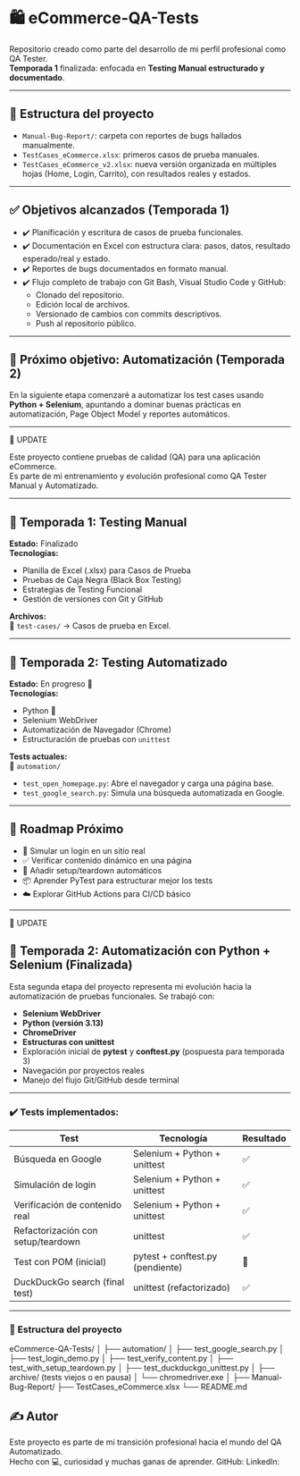 # 🛍️ eCommerce-QA-Tests

Repositorio creado como parte del desarrollo de mi perfil profesional como QA Tester.  
**Temporada 1** finalizada: enfocada en **Testing Manual estructurado y documentado**.

---

## 📁 Estructura del proyecto

- `Manual-Bug-Report/`: carpeta con reportes de bugs hallados manualmente.
- `TestCases_eCommerce.xlsx`: primeros casos de prueba manuales.
- `TestCases_eCommerce_v2.xlsx`: nueva versión organizada en múltiples hojas (Home, Login, Carrito), con resultados reales y estados.

---

## ✅ Objetivos alcanzados (Temporada 1)

- ✔️ Planificación y escritura de casos de prueba funcionales.
- ✔️ Documentación en Excel con estructura clara: pasos, datos, resultado esperado/real y estado.
- ✔️ Reportes de bugs documentados en formato manual.
- ✔️ Flujo completo de trabajo con Git Bash, Visual Studio Code y GitHub:
  - Clonado del repositorio.
  - Edición local de archivos.
  - Versionado de cambios con commits descriptivos.
  - Push al repositorio público.
  
---

## 🚀 Próximo objetivo: Automatización (Temporada 2)

En la siguiente etapa comenzaré a automatizar los test cases usando **Python + Selenium**, apuntando a dominar buenas prácticas en automatización, Page Object Model y reportes automáticos.

---

🔗 UPDATE

Este proyecto contiene pruebas de calidad (QA) para una aplicación eCommerce.  
Es parte de mi entrenamiento y evolución profesional como QA Tester Manual y Automatizado.

---

## 🧪 Temporada 1: Testing Manual

**Estado:** Finalizado  
**Tecnologías:**  
- Planilla de Excel (.xlsx) para Casos de Prueba
- Pruebas de Caja Negra (Black Box Testing)
- Estrategias de Testing Funcional
- Gestión de versiones con Git y GitHub

**Archivos:**  
📁 `test-cases/` → Casos de prueba en Excel.

---

## 🤖 Temporada 2: Testing Automatizado

**Estado:** En progreso 🚧  
**Tecnologías:**  
- Python 🐍  
- Selenium WebDriver  
- Automatización de Navegador (Chrome)  
- Estructuración de pruebas con `unittest`

**Tests actuales:**  
📁 `automation/`  
- `test_open_homepage.py`: Abre el navegador y carga una página base.  
- `test_google_search.py`: Simula una búsqueda automatizada en Google.

---

## 🚀 Roadmap Próximo

- 🔐 Simular un login en un sitio real
- ✅ Verificar contenido dinámico en una página
- 🔄 Añadir setup/teardown automáticos
- 📦 Aprender PyTest para estructurar mejor los tests
- ☁️ Explorar GitHub Actions para CI/CD básico

---

🔗 UPDATE

## 🧪 Temporada 2: Automatización con Python + Selenium (Finalizada)

Esta segunda etapa del proyecto representa mi evolución hacia la automatización de pruebas funcionales. Se trabajó con:

- **Selenium WebDriver**
- **Python (versión 3.13)**
- **ChromeDriver**
- **Estructuras con unittest**
- Exploración inicial de **pytest** y **conftest.py** (pospuesta para temporada 3)
- Navegación por proyectos reales
- Manejo del flujo Git/GitHub desde terminal

---

### ✔️ Tests implementados:
| Test                            | Tecnología     | Resultado |
|---------------------------------|----------------|-----------|
| Búsqueda en Google              | Selenium + Python + unittest | ✅ |
| Simulación de login             | Selenium + Python + unittest | ✅ |
| Verificación de contenido real  | Selenium + Python + unittest | ✅ |
| Refactorización con setup/teardown | unittest | ✅ |
| Test con POM (inicial)          | pytest + conftest.py (pendiente) | 🔄 |
| DuckDuckGo search (final test)  | unittest (refactorizado) | ✅ |

---

### 📂 Estructura del proyecto

eCommerce-QA-Tests/
│
├── automation/
│   ├── test_google_search.py
│   ├── test_login_demo.py
│   ├── test_verify_content.py
│   ├── test_with_setup_teardown.py
│   ├── test_duckduckgo_unittest.py 
│   ├── archive/ (tests viejos o en pausa)
│   └── chromedriver.exe
│
├── Manual-Bug-Report/
├── TestCases_eCommerce.xlsx
└── README.md 

## ✍️ Autor

Este proyecto es parte de mi transición profesional hacia el mundo del QA Automatizado.  
Hecho con 💻, curiosidad y muchas ganas de aprender.
GitHub:
LinkedIn: